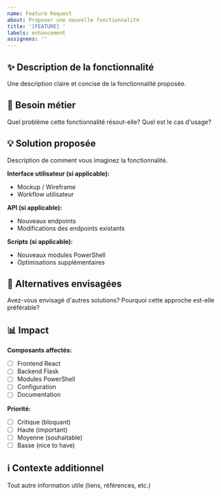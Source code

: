 ```yaml
---
name: Feature Request
about: Proposer une nouvelle fonctionnalité
title: '[FEATURE] '
labels: enhancement
assignees: ''
---
```


## ✨ Description de la fonctionnalité

Une description claire et concise de la fonctionnalité proposée.

## 🎯 Besoin métier

Quel problème cette fonctionnalité résout-elle? Quel est le cas d'usage?

## 💡 Solution proposée

Description de comment vous imaginez la fonctionnalité.

**Interface utilisateur (si applicable):**
- Mockup / Wireframe
- Workflow utilisateur

**API (si applicable):**
- Nouveaux endpoints
- Modifications des endpoints existants

**Scripts (si applicable):**
- Nouveaux modules PowerShell
- Optimisations supplémentaires

## 🔄 Alternatives envisagées

Avez-vous envisagé d'autres solutions? Pourquoi cette approche est-elle préférable?

## 📊 Impact

**Composants affectés:**
- [ ] Frontend React
- [ ] Backend Flask
- [ ] Modules PowerShell
- [ ] Configuration
- [ ] Documentation

**Priorité:**
- [ ] Critique (bloquant)
- [ ] Haute (important)
- [ ] Moyenne (souhaitable)
- [ ] Basse (nice to have)

## ℹ️ Contexte additionnel

Tout autre information utile (liens, références, etc.)
